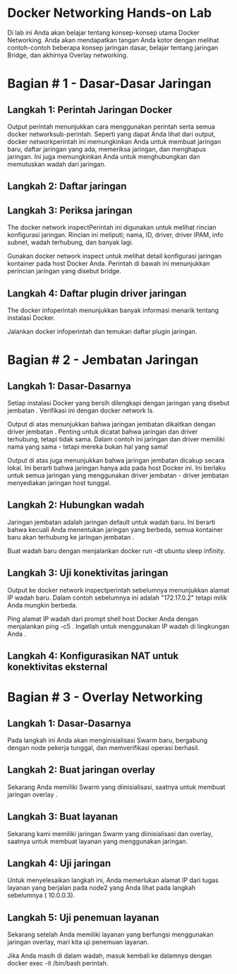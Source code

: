 # Docker Networking Hands-on Lab

Di lab ini Anda akan belajar tentang konsep-konsep utama Docker Networking. Anda akan mendapatkan tangan Anda kotor dengan melihat contoh-contoh beberapa konsep jaringan dasar, belajar tentang jaringan Bridge, dan akhirnya Overlay networking.

# Bagian # 1 - Dasar-Dasar Jaringan

## Langkah 1: Perintah Jaringan Docker

Output perintah menunjukkan cara menggunakan perintah serta semua docker networksub-perintah. Seperti yang dapat Anda lihat dari output, docker networkperintah ini memungkinkan Anda untuk membuat jaringan baru, daftar jaringan yang ada, memeriksa jaringan, dan menghapus jaringan. Ini juga memungkinkan Anda untuk menghubungkan dan memutuskan wadah dari jaringan.

## Langkah 2: Daftar jaringan

## Langkah 3: Periksa jaringan

The docker network inspectPerintah ini digunakan untuk melihat rincian konfigurasi jaringan. Rincian ini meliputi; nama, ID, driver, driver IPAM, info subnet, wadah terhubung, dan banyak lagi.

Gunakan docker network inspect <network>untuk melihat detail konfigurasi jaringan kontainer pada host Docker Anda. Perintah di bawah ini menunjukkan perincian jaringan yang disebut bridge.

## Langkah 4: Daftar plugin driver jaringan

The docker infoperintah menunjukkan banyak informasi menarik tentang instalasi Docker.

Jalankan docker infoperintah dan temukan daftar plugin jaringan.

# Bagian # 2 - Jembatan Jaringan

## Langkah 1: Dasar-Dasarnya
Setiap instalasi Docker yang bersih dilengkapi dengan jaringan yang disebut jembatan . Verifikasi ini dengan docker network ls.

Output di atas menunjukkan bahwa jaringan jembatan dikaitkan dengan driver jembatan . Penting untuk dicatat bahwa jaringan dan driver terhubung, tetapi tidak sama. Dalam contoh ini jaringan dan driver memiliki nama yang sama - tetapi mereka bukan hal yang sama!

Output di atas juga menunjukkan bahwa jaringan jembatan dicakup secara lokal. Ini berarti bahwa jaringan hanya ada pada host Docker ini. Ini berlaku untuk semua jaringan yang menggunakan driver jembatan - driver jembatan menyediakan jaringan host tunggal.

## Langkah 2: Hubungkan wadah

Jaringan jembatan adalah jaringan default untuk wadah baru. Ini berarti bahwa kecuali Anda menentukan jaringan yang berbeda, semua kontainer baru akan terhubung ke jaringan jembatan .

Buat wadah baru dengan menjalankan docker run -dt ubuntu sleep infinity.

## Langkah 3: Uji konektivitas jaringan

Output ke docker network inspectperintah sebelumnya menunjukkan alamat IP wadah baru. Dalam contoh sebelumnya ini adalah "172.17.0.2" tetapi milik Anda mungkin berbeda.

Ping alamat IP wadah dari prompt shell host Docker Anda dengan menjalankan ping -c5 <IPv4 Address>. Ingatlah untuk menggunakan IP wadah di lingkungan Anda .

## Langkah 4: Konfigurasikan NAT untuk konektivitas eksternal

# Bagian # 3 - Overlay Networking

## Langkah 1: Dasar-Dasarnya

Pada langkah ini Anda akan menginisialisasi Swarm baru, bergabung dengan node pekerja tunggal, dan memverifikasi operasi berhasil.

## Langkah 2: Buat jaringan overlay

Sekarang Anda memiliki Swarm yang diinisialisasi, saatnya untuk membuat jaringan overlay .

## Langkah 3: Buat layanan

Sekarang kami memiliki jaringan Swarm yang diinisialisasi dan overlay, saatnya untuk membuat layanan yang menggunakan jaringan.

## Langkah 4: Uji jaringan

Untuk menyelesaikan langkah ini, Anda memerlukan alamat IP dari tugas layanan yang berjalan pada node2 yang Anda lihat pada langkah sebelumnya ( 10.0.0.3).

## Langkah 5: Uji penemuan layanan

Sekarang setelah Anda memiliki layanan yang berfungsi menggunakan jaringan overlay, mari kita uji penemuan layanan.

Jika Anda masih di dalam wadah, masuk kembali ke dalamnya dengan docker exec -it <CONTAINER ID> /bin/bash perintah.